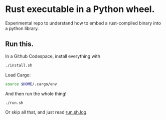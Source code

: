 # Rust executable in a Python wheel.

Experimental repo to understand how to embed a rust-compiled binary into a python library.

## Run this.

In a Github Codespace, install everything with 
```bash
./install.sh
```

Load Cargo:
```bash
source $HOME/.cargo/env
```

And then run the whole thing!
```bash
./run.sh
```

Or skip all that, and just read [run.sh.log](/run.sh.log).